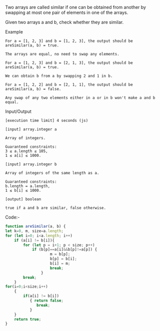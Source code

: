 Two arrays are called similar if one can be obtained from another by swapping at most one pair of elements in one of the arrays.

Given two arrays a and b, check whether they are similar.

Example

    For a = [1, 2, 3] and b = [1, 2, 3], the output should be
    areSimilar(a, b) = true.

    The arrays are equal, no need to swap any elements.

    For a = [1, 2, 3] and b = [2, 1, 3], the output should be
    areSimilar(a, b) = true.

    We can obtain b from a by swapping 2 and 1 in b.

    For a = [1, 2, 2] and b = [2, 1, 1], the output should be
    areSimilar(a, b) = false.

    Any swap of any two elements either in a or in b won't make a and b equal.

Input/Output

    [execution time limit] 4 seconds (js)

    [input] array.integer a

    Array of integers.

    Guaranteed constraints:
    3 ≤ a.length ≤ 105,
    1 ≤ a[i] ≤ 1000.

    [input] array.integer b

    Array of integers of the same length as a.

    Guaranteed constraints:
    b.length = a.length,
    1 ≤ b[i] ≤ 1000.

    [output] boolean

    true if a and b are similar, false otherwise.
    
    
Code:-
```javascript
function areSimilar(a, b) {
let k=0, m, size=a.length;
for (let i=0; i<a.length; i++)
    if (a[i] != b[i]){
        for (let p = i+1; p < size; p++)
            if (b[p]==a[i]&&b[p]!=a[p]) {
                    m = b[p];
                    b[p] = b[i];
                    b[i] = m;
                    break;
                }
        break;
    }
for(i=0;i<size;i++)
    {
        if(a[i] != b[i])
           { return false;
              break;
           }
    }
    return true;
}

    
  
